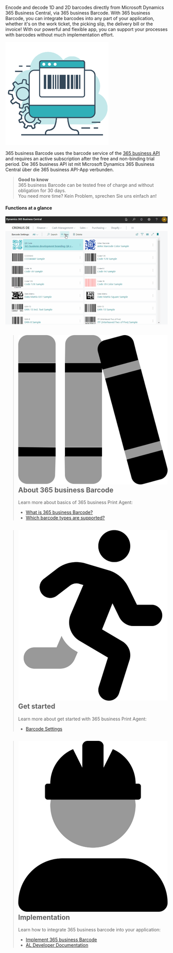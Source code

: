 Encode and decode 1D and 2D barcodes directly from Microsoft Dynamics 365 Business Central, via 365 business Barcode. With 365 business Barcode, you can integrate barcodes into any part of your application, whether it's on the work ticket, the picking slip, the delivery bill or the invoice! With our powerful and flexible app, you can support your processes with barcodes without much implementation effort.

![365 business Barcode](/assets/images/365-business-barcode/c2d1994e3928121cbe3688812536565148167627fcfc18fd6fa635219e78eb4f.png)  

365 business Barcode uses the barcode service of the [365 business API](../365-business-api/) and requires an active subscription after the free and non-binding trial period. Die 365 business API ist mit Microsoft Dynamics 365 Business Central über die 365 business API-App verbunden.

> **Good to know**<br>365 business Barcode can be tested free of charge and without obligation for 30 days.<br>You need more time? Kein Problem, sprechen Sie uns einfach an!

#### Functions at a glance

![Barcode Settings](/assets/images/365-business-barcode/barcode-settings.en-US.gif)

> ## <img src="/assets/fontawesome/books-duotone.svg" class="fa-group-icon"> About 365 business Barcode
> 
> Learn more about basics of 365 business Print Agent:
> 
>  - [What is 365 business Barcode?](barcode-whatis)
>  - [Which barcode types are supported?](supported-barcodes)

> ## <img src="/assets/fontawesome/person-running-duotone.svg" class="fa-group-icon"> Get started
> 
> Learn more about get started with 365 business Print Agent:
> 
>  - [Barcode Settings](barcode-settings)

> ## <img src="/assets/fontawesome/user-helmet-safety-duotone.svg" class="fa-group-icon"> Implementation
> 
> Learn how to integrate 365 business barcode into your application:
> 
>  - [Implement 365 business Barcode](barcode-howto)
>  - [AL Developer Documentation](../al-developer/)
